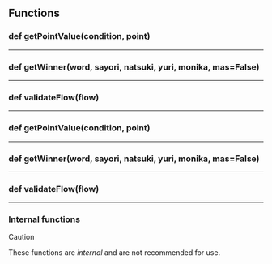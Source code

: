## Functions

### def getPointValue(condition, point)

---

### def getWinner(word, sayori, natsuki, yuri, monika, mas=False)

---

### def validateFlow(flow)

---

### def getPointValue(condition, point)

---

### def getWinner(word, sayori, natsuki, yuri, monika, mas=False)

---

### def validateFlow(flow)

---

### Internal functions

> [!CAUTION]
> These functions are *internal* and are not recommended for use.

